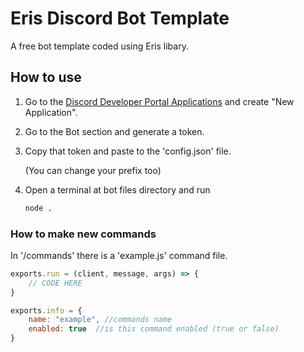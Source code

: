 # Eris Discord Bot Template

A free bot template coded using Eris libary.

## How to use

1. Go to the [Discord Developer Portal Applications](https://discord.com/developers/applications) and create "New Application".

2. Go to the Bot section and generate a token.

3. Copy that token and paste to the 'config.json' file.
   
   (You can change your prefix too)

4. Open a terminal at bot files directory and run
   
   ```bash
   node .
   ```



### How to make new commands

In '/commands' there is a 'example.js' command file.

```js
exports.run = (client, message, args) => {
	// CODE HERE
}

exports.info = {
	name: "example", //commands name
	enabled: true  //is this command enabled (true or false)
}
```


